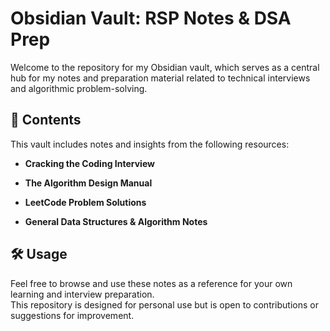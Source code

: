 # Obsidian Vault: RSP Notes & DSA Prep

Welcome to the repository for my Obsidian vault, which serves as a central hub for my notes and preparation material related to technical interviews and algorithmic problem-solving.

## 📂 Contents

This vault includes notes and insights from the following resources:

- **Cracking the Coding Interview**  

- **The Algorithm Design Manual**  

- **LeetCode Problem Solutions**  

- **General Data Structures & Algorithm Notes**  

## 🛠️ Usage

Feel free to browse and use these notes as a reference for your own learning and interview preparation.  
This repository is designed for personal use but is open to contributions or suggestions for improvement.
